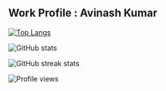 ## Work Profile : Avinash Kumar  

[![Top Langs](https://github-readme-stats.vercel.app/api/top-langs/?username=atg05)](https://github.com/anuraghazra/github-readme-stats)

![GitHub stats](https://github-readme-stats.vercel.app/api?username=atg05&show_icons=true)  

![GitHub streak stats](https://github-readme-streak-stats.herokuapp.com/?user=atg05)  

![Profile views](https://gpvc.arturio.dev/atg05)  
